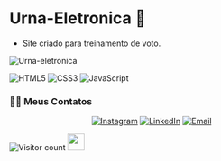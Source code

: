 # Urna-Eletronica 🖖
- Site criado para treinamento de voto.


![Urna-eletronica](https://github.com/italo-rodrigues1/Urna-Eletronica/blob/main/3.png)

![HTML5](https://img.shields.io/badge/-HTML5-%23E44D27?style=flat-square&logo=html5&logoColor=ffffff)
![CSS3](https://img.shields.io/badge/-CSS3-%231572B6?style=flat-square&logo=css3)
![JavaScript](https://img.shields.io/badge/-JavaScript-%23F7DF1C?style=flat-square&logo=javascript&logoColor=000000&labelColor=%23F7DF1C&color=%23FFCE5A)










<h3> 🤝🏻 Meus Contatos </h3>

<p align="center">
<a href="https://www.instagram.com/italorodrigues_1/"><img alt="Instagram" src="https://img.shields.io/badge/Instagram-italorodrigues_1-black?style=flat-square&logo=instagram"></a>
<a href="//www.linkedin.com/in/italo-adriano-97971619a/" target="_blank"><img alt="LinkedIn" src="https://img.shields.io/badge/LinkedIn-@italoadriano-blue?style=flat&logo=linkedin"></a>
<a href="italosport110@hotmail.com"><img alt="Email" src="https://img.shields.io/badge/Email-italosport110@hotmail.com-blue?style=flat&logo=gmail"></a>

</p>

![Visitor count](https://visitor-badge.laobi.icu/badge?page_id=italo-rodrigues1.italo-rodrigues1) <img src="https://media.giphy.com/media/dxn6fRlTIShoeBr69N/giphy.gif" width="30" >
